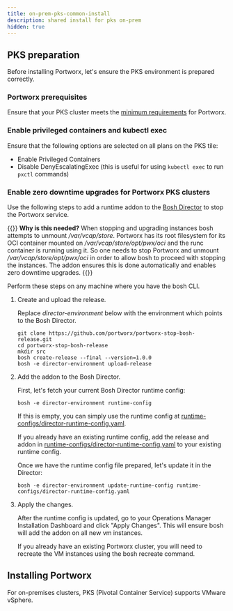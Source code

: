 ```yaml
---
title: on-prem-pks-common-install
description: shared install for pks on-prem
hidden: true
---
```


## PKS preparation

Before installing Portworx, let's ensure the PKS environment is prepared correctly.

### Portworx prerequisites

Ensure that your PKS cluster meets the [minimum requirements](/install-portworx/prerequisites) for Portworx.

### Enable privileged containers and kubectl exec

Ensure that the following options are selected on all plans on the PKS tile:

  * Enable Privileged Containers
  * Disable DenyEscalatingExec (this is useful for using `kubectl exec` to run `pxctl` commands)

### Enable zero downtime upgrades for Portworx PKS clusters

Use the following steps to add a runtime addon to the [Bosh Director](https://bosh.io/docs/bosh-components/#director) to stop the Portworx service.

{{<info>}}
**Why is this needed?** When stopping and upgrading instances bosh attempts to unmount _/var/vcap/store_. Portworx has its root filesystem for its OCI container mounted on _/var/vcap/store/opt/pwx/oci_ and the runc container is running using it. So one needs to stop Portworx and unmount _/var/vcap/store/opt/pwx/oci_ in order to allow bosh to proceed with stopping the instances. The addon ensures this is done automatically and enables zero downtime upgrades.
{{</info>}}

Perform these steps on any machine where you have the bosh CLI.

1. Create and upload the release.

    Replace _director-environment_ below with the environment which points to the Bosh Director.

    ```text
    git clone https://github.com/portworx/portworx-stop-bosh-release.git
    cd portworx-stop-bosh-release
    mkdir src
    bosh create-release --final --version=1.0.0
    bosh -e director-environment upload-release
    ```

2. Add the addon to the Bosh Director.

    First, let's fetch your current Bosh Director runtime config:

    ```text
    bosh -e director-environment runtime-config
    ```

    If this is empty, you can simply use the runtime config at [runtime-configs/director-runtime-config.yaml](https://raw.githubusercontent.com/portworx/portworx-stop-bosh-release/master/runtime-configs/director-runtime-config.yaml).

    If you already have an existing runtime config, add the release and addon in [runtime-configs/director-runtime-config.yaml](https://raw.githubusercontent.com/portworx/portworx-stop-bosh-release/master/runtime-configs/director-runtime-config.yaml) to your existing runtime config.


    Once we have the runtime config file prepared, let's update it in the Director:

    ```text
    bosh -e director-environment update-runtime-config runtime-configs/director-runtime-config.yaml
    ```

3. Apply the changes.

    After the runtime config is updated, go to your Operations Manager Installation Dashboard and click "Apply Changes". This will ensure bosh will add the addon on all new vm instances.

    If you already have an existing Portworx cluster, you will need to recreate the VM instances using the bosh recreate command.

## Installing Portworx

For on-premises clusters, PKS (Pivotal Container Service) supports VMware vSphere.